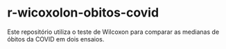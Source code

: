 # r-wicoxolon-obitos-covid
Este repositório utiliza o teste de Wilcoxon para comparar as medianas de óbitos da COVID em dois ensaios.
